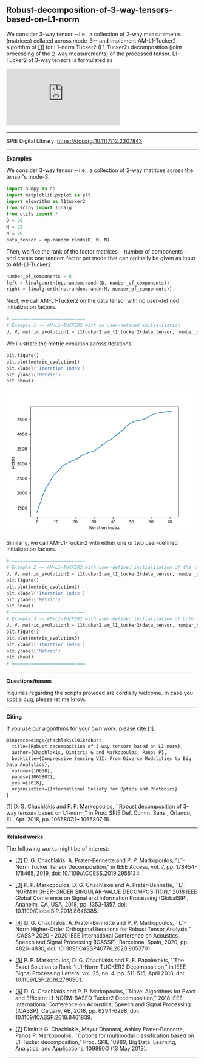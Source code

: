 ## Robust-decomposition-of-3-way-tensors-based-on-L1-norm


We consider 3-way tensor --i.e., a collection of 2-way measurements (matrices) collated across mode-3-- and implement AM-L1-Tucker2 algorithm of [[1]](https://doi.org/10.1117/12.2307843) for L1-norm Tucker2 (L1-Tucker2) decomposition (joint processing of the 2-way measurements) of the processed tensor. L1-Tucker2 of 3-way tensors is formulated as

![equation](https://latex.codecogs.com/svg.latex?%5Cinline%20%5Cfn_phv%20%5Clarge%20%5Cunderset%7B%20%5Cbegin%7Bsmallmatrix%7D%20%5Cmathbf%20U%20%5Cin%20%5Cmathbb%20R%5E%7BD%20%5Ctimes%20K%7D%7E%3A%7E%5Cmathbf%20U%5E%5Ctop%5Cmathbf%20U%3D%5Cmathbf%20I_K%20%5C%5C%20%5Cmathbf%20V%20%5Cin%20%5Cmathbb%20R%5E%7BM%20%5Ctimes%20K%7D%7E%3A%7E%5Cmathbf%20V%5E%5Ctop%5Cmathbf%20V%3D%5Cmathbf%20I_K%20%5Cend%7Bsmallmatrix%7D%7D%20%7B%5Ctext%7Bmax.%7D%7D%5Csum%5Climits_%7Bn%3D1%7D%5EN%20%5Cleft%5C%7C%5Cmathbf%20U%5E%5Ctop%5Cmathbf%20X_n%5Cmathbf%20V%5Cright%5C%7C_1.)

---

SPIE Digital Library: https://doi.org/10.1117/12.2307843

---

**Examples**

We consider 3-way tensor --i.e., a collection of 2-way matrices across the tensor's mode-3.


```python
import numpy as np
import matplotlib.pyplot as plt
import algorithm as l1tucker2
from scipy import linalg
from utils import *
D = 20
M = 25
N = 20
data_tensor = np.random.randn(D, M, N)
```
Then, we fixe the rank of the factor matrices --number of components-- and create one random factor per mode that can optinally be given as input to AM-L1-Tucker2.

```python
number_of_components = 8
left = linalg.orth(np.random.randn(D, number_of_components))
right = linalg.orth(np.random.randn(M, number_of_components))
```
Next, we call AM-L1-Tucker2 on the data tensor with no user-defined initialization factors.

```python
# ===========================
# Example 1 -- AM-L1-TUCKER2 with no user-defined initialization
U, V, metric_evolution1 = l1tucker2.am_l1_tucker2(data_tensor, number_of_components)
```

We illustrate the metric evolution across iterations. 
```python
plt.figure()
plt.plot(metric_evolution1)
plt.xlabel('Iteration index')
plt.ylabel('Metric')
plt.show()
```
![image](evolution.png)

Similarly, we call AM-L1-Tucker2 with either one or two user-defined initialization factors. 
```python
# ===========================
# Example 2 -- AM-L1-TUCKER2 with user-defined initialization of the left-side factor
U, V, metric_evolution2 = l1tucker2.am_l1_tucker2(data_tensor, number_of_components, left)
plt.figure()
plt.plot(metric_evolution2)
plt.xlabel('Iteration index')
plt.ylabel('Metric')
plt.show()
# ===========================
# Example 3 -- AM-L1-TUCKER2 with user-defined initialization of both factors
U, V, metric_evolution3 = l1tucker2.am_l1_tucker2(data_tensor, number_of_components, left, right)
plt.figure()
plt.plot(metric_evolution3)
plt.xlabel('Iteration index')
plt.ylabel('Metric')
plt.show()
# ===========================
```
---
**Questions/issues**

Inquiries regarding the scripts provided are cordially welcome. In case you spot a bug, please let me know.

---
**Citing**

If you use our algorithms for your own work, please cite [[1]](https://doi.org/10.1117/12.2307843).

```bibitem
@inproceedings{chachlakis2018robust,
  title={Robust decomposition of 3-way tensors based on L1-norm},
  author={Chachlakis, Dimitris G and Markopoulos, Panos P},
  booktitle={Compressive Sensing VII: From Diverse Modalities to Big Data Analytics},
  volume={10658},
  pages={1065807},
  year={2018},
  organization={International Society for Optics and Photonics}
}
```

[[1]](https://doi.org/10.1117/12.2307843) D. G. Chachlakis and P. P. Markopoulos, ``Robust decomposition of 3-way tensors based on L1-norm,” in Proc. SPIE
Def. Comm. Sens., Orlando, FL, Apr. 2018, pp. 1065807:1–
1065807:15.

---
**Related works**

The following works might be of interest:

* [[2]](https://ieeexplore.ieee.org/document/8910610) D. G. Chachlakis, A. Prater-Bennette and P. P. Markopoulos, "L1-Norm Tucker Tensor Decomposition," in IEEE Access, vol. 7, pp. 178454-178465, 2019, doi: 10.1109/ACCESS.2019.2955134.

* [[3]](https://ieeexplore.ieee.org/document/8646385) P. P. Markopoulos, D. G. Chachlakis and A. Prater-Bennette, ``L1-NORM HIGHER-ORDER SINGULAR-VALUE DECOMPOSITION," 2018 IEEE Global Conference on Signal and Information Processing (GlobalSIP), Anaheim, CA, USA, 2018, pp. 1353-1357, doi: 10.1109/GlobalSIP.2018.8646385.


* [[4]](https://ieeexplore.ieee.org/document/9053701) D. G. Chachlakis, A. Prater-Bennette and P. P. Markopoulos, ``L1-Norm Higher-Order Orthogonal Iterations for Robust Tensor Analysis," ICASSP 2020 - 2020 IEEE International Conference on Acoustics, Speech and Signal Processing (ICASSP), Barcelona, Spain, 2020, pp. 4826-4830, doi: 10.1109/ICASSP40776.2020.9053701.



* [[5]](https://ieeexplore.ieee.org/document/8248754) P. P. Markopoulos, D. G. Chachlakis and E. E. Papalexakis, ``The Exact Solution to Rank-1 L1-Norm TUCKER2 Decomposition," in IEEE Signal Processing Letters, vol. 25, no. 4, pp. 511-515, April 2018, doi: 10.1109/LSP.2018.2790901.

* [[6]](https://ieeexplore.ieee.org/document/8461839) D. G. Chachlakis and P. P. Markopoulos, ``Novel Algorithms for Exact and Efficient L1-NORM-BASED Tucker2 Decomposition," 2018 IEEE International Conference on Acoustics, Speech and Signal Processing (ICASSP), Calgary, AB, 2018, pp. 6294-6298, doi: 10.1109/ICASSP.2018.8461839.

* [[7]](https://doi-org.ezproxy.rit.edu/10.1117/12.2520140) Dimitris G. Chachlakis, Mayur Dhanaraj, Ashley Prater-Bennette, Panos P. Markopoulos, ``Options for multimodal classification based on L1-Tucker decomposition," Proc. SPIE 10989, Big Data: Learning, Analytics, and Applications, 109890O (13 May 2019).

---

